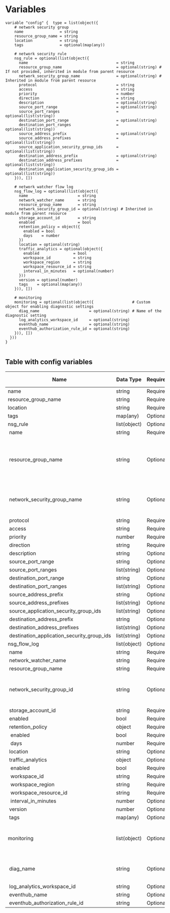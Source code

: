 # Variables

```
variable "config" {  type = list(object({
    # network security group
    name                = string
    resource_group_name = string
    location            = string
    tags                = optional(map(any))

    # network security rule
    nsg_rule = optional(list(object({
      name                                       = string
      resource_group_name                        = optional(string) # If not provided, inherited in module from parent resource
      network_security_group_name                = optional(string) # Inherited in module from parent resource
      protocol                                   = string
      access                                     = string
      priority                                   = number
      direction                                  = string
      description                                = optional(string)
      source_port_range                          = optional(string)
      source_port_ranges                         = optional(list(string))
      destination_port_range                     = optional(string)
      destination_port_ranges                    = optional(list(string))
      source_address_prefix                      = optional(string)
      source_address_prefixes                    = optional(list(string))
      source_application_security_group_ids      = optional(list(string))
      destination_address_prefix                 = optional(string)
      destination_address_prefixes               = optional(list(string))
      destination_application_security_group_ids = optional(list(string))
    })), [])

    # network watcher flow log
    nsg_flow_log = optional(list(object({
      name                      = string
      network_watcher_name      = string
      resource_group_name       = string
      network_security_group_id = optional(string) # Inherited in module from parent resource
      storage_account_id        = string
      enabled                   = bool
      retention_policy = object({
        enabled = bool
        days    = number
      })
      location = optional(string)
      traffic_analytics = optional(object({
        enabled               = bool
        workspace_id          = string
        workspace_region      = string
        workspace_resource_id = string
        interval_in_minutes   = optional(number)
      }))
      version = optional(number)
      tags    = optional(map(any))
    })), [])

    # monitoring
    monitoring = optional(list(object({                 # Custom object for enabling diagnostic settings
      diag_name                      = optional(string) # Name of the diagnostic setting
      log_analytics_workspace_id     = optional(string)
      eventhub_name                  = optional(string)
      eventhub_authorization_rule_id = optional(string)
    })), [])
  }))
}


```


## Table with config variables

| Name | Data Type | Requirement | Default Value | Comment |
| ------- | --------- | ----------- | ------------- | ------- |
|name | string | Required |  |  |
|resource_group_name | string | Required |  |  |
|location | string | Required |  |  |
|tags | map(any) | Optional |  |  |
|nsg_rule | list(object) | Optional | [] |  |
|&nbsp;name | string | Required |  |  |
|&nbsp;resource_group_name | string | Optional |  |  If not provided, inherited in module from parent resource |
|&nbsp;network_security_group_name | string | Optional |  |  Inherited in module from parent resource |
|&nbsp;protocol | string | Required |  |  |
|&nbsp;access | string | Required |  |  |
|&nbsp;priority | number | Required |  |  |
|&nbsp;direction | string | Required |  |  |
|&nbsp;description | string | Optional |  |  |
|&nbsp;source_port_range | string | Optional |  |  |
|&nbsp;source_port_ranges | list(string) | Optional |  |  |
|&nbsp;destination_port_range | string | Optional |  |  |
|&nbsp;destination_port_ranges | list(string) | Optional |  |  |
|&nbsp;source_address_prefix | string | Optional |  |  |
|&nbsp;source_address_prefixes | list(string) | Optional |  |  |
|&nbsp;source_application_security_group_ids | list(string) | Optional |  |  |
|&nbsp;destination_address_prefix | string | Optional |  |  |
|&nbsp;destination_address_prefixes | list(string) | Optional |  |  |
|&nbsp;destination_application_security_group_ids | list(string) | Optional |  |  |
|nsg_flow_log | list(object) | Optional | [] |  |
|&nbsp;name | string | Required |  |  |
|&nbsp;network_watcher_name | string | Required |  |  |
|&nbsp;resource_group_name | string | Required |  |  |
|&nbsp;network_security_group_id | string | Optional |  |  Inherited in module from parent resource |
|&nbsp;storage_account_id | string | Required |  |  |
|&nbsp;enabled | bool | Required |  |  |
|&nbsp;retention_policy | object | Required |  |  |
|&nbsp;&nbsp;enabled | bool | Required |  |  |
|&nbsp;&nbsp;days | number | Required |  |  |
|&nbsp;location | string | Optional |  |  |
|&nbsp;traffic_analytics | object | Optional |  |  |
|&nbsp;&nbsp;enabled | bool | Required |  |  |
|&nbsp;&nbsp;workspace_id | string | Required |  |  |
|&nbsp;&nbsp;workspace_region | string | Required |  |  |
|&nbsp;&nbsp;workspace_resource_id | string | Required |  |  |
|&nbsp;&nbsp;interval_in_minutes | number | Optional |  |  |
|&nbsp;version | number | Optional |  |  |
|&nbsp;tags | map(any) | Optional |  |  |
|monitoring | list(object) | Optional | [] |  Custom object for enabling diagnostic settings |
|&nbsp;diag_name | string | Optional |  |  Name of the diagnostic setting |
|&nbsp;log_analytics_workspace_id | string | Optional |  |  |
|&nbsp;eventhub_name | string | Optional |  |  |
|&nbsp;eventhub_authorization_rule_id | string | Optional |  |  |


